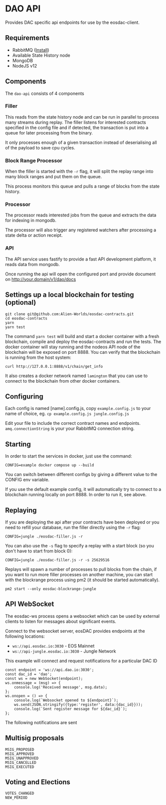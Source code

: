 # DAO API

Provides DAC specific api endpoints for use by the eosdac-client.

## Requirements

- RabbitMQ ([Install](https://www.rabbitmq.com/download.html))
- Available State History node
- MongoDB
- NodeJS v12

## Components

The `dao-api` consists of 4 components

### Filler

This reads from the state history node and can be run in parallel to process many streams during replay.  The filler listens for interested contracts specified in the config file and if detected, the transaction is put into a queue for later processing from the binary.

It only processes enough of a given transaction instead of deserialising all of the payload to save cpu cycles.

### Block Range Processor

When the filler is started with the `-r` flag, it will split the replay range into many block ranges and put them on the queue.

This process monitors this queue and pulls a range of blocks from the state history.

### Processor

The processor reads interested jobs from the queue and extracts the data for indexing in mongodb.

The processor will also trigger any registered watchers after processing a state delta or action receipt.

### API

The API service uses fastify to provide a fast API development platform, it reads data from mongodb.

Once running the api will open the configured port and provide document on http://your.domain/v1/dao/docs

## Settings up a local blockchain for testing (optional)

```
git clone git@github.com:Alien-Worlds/eosdac-contracts.git
cd eosdac-contracts
yarn
yarn test
```
The command `yarn test` will build and start a docker container with a fresh blockchain, compile and deploy the eosdac-contracts and run the tests. The docker container will stay running and the nodeos API node of the blockchain will be exposed on port 8888. You can verify that the blockchain is running from the host system:

```
curl http://127.0.0.1:8888/v1/chain/get_info
```

 It also creates a docker network named `lamington` that you can use to connect to the blockchain from other docker containers.

## Configuring

Each config is named [name].config.js, copy `example.config.js` to your name of choice, eg. `cp example.config.js jungle.config.js`

Edit your file to include the correct contract names and endpoints.  `amq.connectionString` is your your RabbitMQ connection string.


## Starting

In order to start the services in docker, just use the command:
```
CONFIG=example docker compose up --build
```
You can switch between different configs by giving a different value to the CONFIG env variable. 

If you use the default example config, it will automatically try to connect to a blockchain running locally on port 8888. In order to run it, see above.

## Replaying

If you are deploying the api after your contracts have been deployed or you need to refill your database, run the filler directly using the `-r` flag:

`CONFIG=jungle ./eosdac-filler.js -r`

You can also use the `-s` flag to specify a replay with a start block (so you don't have to start from block 0):

`CONFIG=jungle ./eosdac-filler.js -r -s 25629516`

Replays will spawn a number of processes to pull blocks from the chain, if you want to run more filler processes on another machine,
you can start with the blockrange process using pm2 (it should be started automatically).

`pm2 start --only eosdac-blockrange-jungle`

## API WebSocket

The eosdac-ws process opens a websocket which can be used by external clients to listen 
for messages about significant events.

Connect to the websocket server, eosDAC provides endpoints at the following locations:

- `ws://api.eosdac.io:3030` - EOS Mainnet
- `ws://api-jungle.eosdac.io:3030` - Jungle Network

This example will connect and request notifications for a particular DAC ID

```
const endpoint = 'ws://api.dao.io:3030';
const dac_id = 'dao';
const ws = new WebSocket(endpoint);
ws.onmessage = (msg) => {
    console.log('Received message', msg.data);
};
ws.onopen = () => {
    console.log(`Websocket opened to ${endpoint}`);
    ws.send(JSON.stringify({type:'register', data:{dac_id}}));
    console.log(`Sent register message for ${dac_id}`);
};
```

The following notifications are sent

## Multisig proposals
```
MSIG_PROPOSED
MSIG_APPROVED
MSIG_UNAPPROVED
MSIG_CANCELLED
MSIG_EXECUTED
```
## Voting and Elections

```
VOTES_CHANGED
NEW_PERIOD
```
